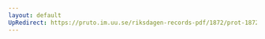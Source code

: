 ```yaml
---
layout: default
UpRedirect: https://pruto.im.uu.se/riksdagen-records-pdf/1872/prot-1872--fk--508.pdf
---
```

